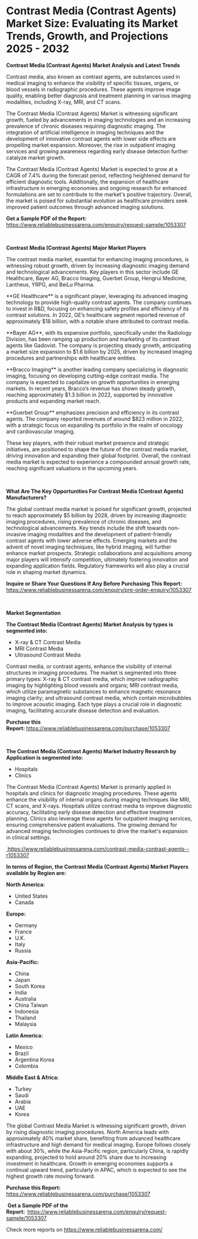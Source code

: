 <p><h1>Contrast Media (Contrast Agents) Market Size: Evaluating its Market Trends, Growth, and Projections 2025 - 2032</h1></p><p><strong>Contrast Media (Contrast Agents) Market Analysis and Latest Trends</strong></p>
<p><p>Contrast media, also known as contrast agents, are substances used in medical imaging to enhance the visibility of specific tissues, organs, or blood vessels in radiographic procedures. These agents improve image quality, enabling better diagnosis and treatment planning in various imaging modalities, including X-ray, MRI, and CT scans.</p><p>The Contrast Media (Contrast Agents) Market is witnessing significant growth, fueled by advancements in imaging technologies and an increasing prevalence of chronic diseases requiring diagnostic imaging. The integration of artificial intelligence in imaging techniques and the development of innovative contrast agents with lower side effects are propelling market expansion. Moreover, the rise in outpatient imaging services and growing awareness regarding early disease detection further catalyze market growth.</p><p>The Contrast Media (Contrast Agents) Market is expected to grow at a CAGR of 7.4% during the forecast period, reflecting heightened demand for efficient diagnostic tools. Additionally, the expansion of healthcare infrastructure in emerging economies and ongoing research for enhanced formulations are set to contribute to the market's positive trajectory. Overall, the market is poised for substantial evolution as healthcare providers seek improved patient outcomes through advanced imaging solutions.</p></p>
<p><strong>Get a Sample PDF of the Report:&nbsp;</strong> <a href="https://www.reliablebusinessarena.com/enquiry/request-sample/1053307?utm_campaign=3218&utm_medium=2&utm_source=Github&utm_content=ia&utm_term=22032025&utm_id=contrast-media-contrast-agents">https://www.reliablebusinessarena.com/enquiry/request-sample/1053307</a></p>
<p>&nbsp;</p>
<p><strong>Contrast Media (Contrast Agents) Major Market Players</strong></p>
<p><p>The contrast media market, essential for enhancing imaging procedures, is witnessing robust growth, driven by increasing diagnostic imaging demand and technological advancements. Key players in this sector include GE Healthcare, Bayer AG, Bracco Imaging, Guerbet Group, Hengrui Medicine, Lantheus, YRPG, and BeiLu Pharma.</p><p>**GE Healthcare** is a significant player, leveraging its advanced imaging technology to provide high-quality contrast agents. The company continues to invest in R&D, focusing on enhancing safety profiles and efficiency of its contrast solutions. In 2022, GE’s healthcare segment reported revenue of approximately $18 billion, with a notable share attributed to contrast media.</p><p>**Bayer AG**, with its expansive portfolio, specifically under the Radiology Division, has been ramping up production and marketing of its contrast agents like Gadovist. The company is projecting steady growth, anticipating a market size expansion to $1.6 billion by 2025, driven by increased imaging procedures and partnerships with healthcare entities.</p><p>**Bracco Imaging** is another leading company specializing in diagnostic imaging, focusing on developing cutting-edge contrast media. The company is expected to capitalize on growth opportunities in emerging markets. In recent years, Bracco’s revenue has shown steady growth, reaching approximately $1.3 billion in 2022, supported by innovative products and expanding market reach.</p><p>**Guerbet Group** emphasizes precision and efficiency in its contrast agents. The company reported revenues of around $823 million in 2022, with a strategic focus on expanding its portfolio in the realm of oncology and cardiovascular imaging.</p><p>These key players, with their robust market presence and strategic initiatives, are positioned to shape the future of the contrast media market, driving innovation and expanding their global footprint. Overall, the contrast media market is expected to experience a compounded annual growth rate, reaching significant valuations in the upcoming years.</p></p>
<p>&nbsp;</p>
<p><strong>What Are The Key Opportunities For Contrast Media (Contrast Agents) Manufacturers?</strong></p>
<p><p>The global contrast media market is poised for significant growth, projected to reach approximately $5 billion by 2028, driven by increasing diagnostic imaging procedures, rising prevalence of chronic diseases, and technological advancements. Key trends include the shift towards non-invasive imaging modalities and the development of patient-friendly contrast agents with lower adverse effects. Emerging markets and the advent of novel imaging techniques, like hybrid imaging, will further enhance market prospects. Strategic collaborations and acquisitions among major players will intensify competition, ultimately fostering innovation and expanding application fields. Regulatory frameworks will also play a crucial role in shaping market dynamics.</p></p>
<p><strong>Inquire or Share Your Questions If Any Before Purchasing This Report:</strong> <a href="https://www.reliablebusinessarena.com/enquiry/pre-order-enquiry/1053307?utm_campaign=3218&utm_medium=2&utm_source=Github&utm_content=ia&utm_term=22032025&utm_id=contrast-media-contrast-agents">https://www.reliablebusinessarena.com/enquiry/pre-order-enquiry/1053307</a></p>
<p>&nbsp;</p>
<p><strong>Market Segmentation</strong></p>
<p><strong>The Contrast Media (Contrast Agents) Market Analysis by types is segmented into:</strong></p>
<p><ul><li>X-ray & CT Contrast Media</li><li>MRI Contrast Media</li><li>Ultrasound Contrast Media</li></ul></p>
<p><p>Contrast media, or contrast agents, enhance the visibility of internal structures in imaging procedures. The market is segmented into three primary types: X-ray & CT contrast media, which improve radiographic imaging by highlighting blood vessels and organs; MRI contrast media, which utilize paramagnetic substances to enhance magnetic resonance imaging clarity; and ultrasound contrast media, which contain microbubbles to improve acoustic imaging. Each type plays a crucial role in diagnostic imaging, facilitating accurate disease detection and evaluation.</p></p>
<p><strong>Purchase this Report:&nbsp;</strong><a href="https://www.reliablebusinessarena.com/purchase/1053307?utm_campaign=3218&utm_medium=2&utm_source=Github&utm_content=ia&utm_term=22032025&utm_id=contrast-media-contrast-agents">https://www.reliablebusinessarena.com/purchase/1053307</a></p>
<p>&nbsp;</p>
<p><strong>The Contrast Media (Contrast Agents) Market Industry Research by Application is segmented into:</strong></p>
<p><ul><li>Hospitals</li><li>Clinics</li></ul></p>
<p><p>The Contrast Media (Contrast Agents) Market is primarily applied in hospitals and clinics for diagnostic imaging procedures. These agents enhance the visibility of internal organs during imaging techniques like MRI, CT scans, and X-rays. Hospitals utilize contrast media to improve diagnostic accuracy, facilitating early disease detection and effective treatment planning. Clinics also leverage these agents for outpatient imaging services, ensuring comprehensive patient evaluations. The growing demand for advanced imaging technologies continues to drive the market's expansion in clinical settings.</p></p>
<p><a href="https://www.reliablebusinessarena.com/contrast-media-contrast-agents--r1053307?utm_campaign=3218&utm_medium=2&utm_source=Github&utm_content=ia&utm_term=22032025&utm_id=contrast-media-contrast-agents">&nbsp;https://www.reliablebusinessarena.com/contrast-media-contrast-agents--r1053307</a></p>
<p><strong>In terms of Region, the Contrast Media (Contrast Agents) Market Players available by Region are:</strong></p>
<p>
    <p> <strong> North America: </strong>
        <ul>
            <li>United States</li>
            <li>Canada</li>
        </ul>
        </p> 
    <p> <strong> Europe: </strong>
        <ul>
            <li>Germany</li>
            <li>France</li>
            <li>U.K.</li>
            <li>Italy</li>
            <li>Russia</li>
        </ul>
        </p> 
    <p> <strong> Asia-Pacific: </strong>
        <ul>
            <li>China</li>
            <li>Japan</li>
            <li>South Korea</li>
            <li>India</li>
            <li>Australia</li>
            <li>China Taiwan</li>
            <li>Indonesia</li>
            <li>Thailand</li>
            <li>Malaysia</li>
        </ul>
        </p> 
    <p> <strong> Latin America: </strong>
        <ul>
            <li>Mexico</li>
            <li>Brazil</li>
            <li>Argentina Korea</li>
            <li>Colombia</li>
        </ul>
        </p> 
    <p> <strong> Middle East & Africa: </strong>
        <ul>
            <li>Turkey</li>
            <li>Saudi</li>
            <li>Arabia</li>
            <li>UAE</li>
            <li>Korea</li>
        </ul>
    </p>
    </p>
<p><p>The global Contrast Media Market is witnessing significant growth, driven by rising diagnostic imaging procedures. North America leads with approximately 40% market share, benefiting from advanced healthcare infrastructure and high demand for medical imaging. Europe follows closely with about 30%, while the Asia-Pacific region, particularly China, is rapidly expanding, projected to hold around 20% share due to increasing investment in healthcare. Growth in emerging economies supports a continual upward trend, particularly in APAC, which is expected to see the highest growth rate moving forward.</p></p>
<p><strong>Purchase this Report: </strong><a href="https://www.reliablebusinessarena.com/purchase/1053307?utm_campaign=3218&utm_medium=2&utm_source=Github&utm_content=ia&utm_term=22032025&utm_id=contrast-media-contrast-agents">https://www.reliablebusinessarena.com/purchase/1053307</a></p>
<p>&nbsp;<strong>Get a Sample PDF of the Report:&nbsp;&nbsp;</strong><a href="https://www.reliablebusinessarena.com/enquiry/request-sample/1053307?utm_campaign=3218&utm_medium=2&utm_source=Github&utm_content=ia&utm_term=22032025&utm_id=contrast-media-contrast-agents">https://www.reliablebusinessarena.com/enquiry/request-sample/1053307</a></p>
<p><strong></strong></p>
<p>Check more reports on <a href="https://www.reliablebusinessarena.com/?utm_campaign=3218&utm_medium=2&utm_source=Github&utm_content=ia&utm_term=22032025&utm_id=contrast-media-contrast-agents">https://www.reliablebusinessarena.com/</a></p>